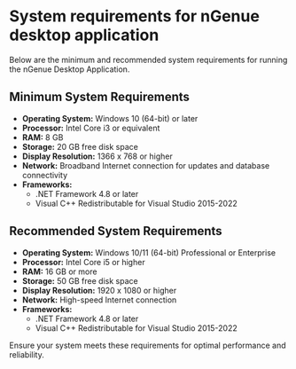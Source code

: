 # System requirements for nGenue desktop application

Below are the minimum and recommended system requirements for running the nGenue Desktop Application.

## Minimum System Requirements

- **Operating System:** Windows 10 (64-bit) or later  
- **Processor:** Intel Core i3 or equivalent  
- **RAM:** 8 GB  
- **Storage:** 20 GB free disk space  
- **Display Resolution:** 1366 x 768 or higher  
- **Network:** Broadband Internet connection for updates and database connectivity  
- **Frameworks:**
    - .NET Framework 4.8 or later  
    - Visual C++ Redistributable for Visual Studio 2015-2022  

## Recommended System Requirements

- **Operating System:** Windows 10/11 (64-bit) Professional or Enterprise  
- **Processor:** Intel Core i5 or higher  
- **RAM:** 16 GB or more  
- **Storage:** 50 GB free disk space  
- **Display Resolution:** 1920 x 1080 or higher  
- **Network:** High-speed Internet connection  
- **Frameworks:**
    - .NET Framework 4.8 or later  
    - Visual C++ Redistributable for Visual Studio 2015-2022

Ensure your system meets these requirements for optimal performance and reliability.
